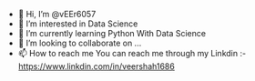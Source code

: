 - 👋 Hi, I’m @vEEr6057
- 👀 I’m interested in Data Science
- 🌱 I’m currently learning Python With Data Science
- 💞️ I’m looking to collaborate on ...
- 📫 How to reach me You can reach me through my Linkdin :- https://www.linkdin.com/in/veershah1686

<!---
vEEr6057/vEEr6057 is a ✨ special ✨ repository because its `README.md` (this file) appears on your GitHub profile.
You can click the Preview link to take a look at your changes.
--->
